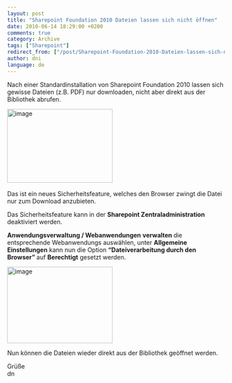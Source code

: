 ```yaml
---
layout: post
title: "Sharepoint Foundation 2010 Dateien lassen sich nicht öffnen"
date: 2010-06-14 18:29:00 +0200
comments: true
category: Archive
tags: ["Sharepoint"]
redirect_from: ["/post/Sharepoint-Foundation-2010-Dateien-lassen-sich-nicht-offnen", "/post/sharepoint-foundation-2010-dateien-lassen-sich-nicht-offnen"]
author: dni
language: de
---
```

<!-- more -->
<p>Nach einer Standardinstallation von Sharepoint Foundation 2010 lassen sich gewisse Dateien (z.B. PDF) nur downloaden, nicht aber direkt aus der Bibliothek abrufen.</p>  <p><a href="/assets/archive/image_134.png" target="_blank"><img style="border-bottom: 0px; border-left: 0px; display: inline; border-top: 0px; border-right: 0px" title="image" border="0" alt="image" src="/assets/archive/image_thumb_134.png" width="244" height="171" /></a>&#160;</p>  <p>Das ist ein neues Sicherheitsfeature, welches den Browser zwingt die Datei nur zum Download anzubieten. </p>  <p>Das Sicherheitsfeature kann in der <strong>Sharepoint Zentraladministration </strong>deaktiviert werden.</p>  <p><strong>Anwendungsverwaltung / Webanwendungen</strong> <strong>verwalten </strong>die entsprechende Webanwendungs auswählen, unter <strong>Allgemeine Einstellungen</strong> kann nun die Option <strong>“Dateiverarbeitung durch den Browser” </strong>auf <strong>Berechtigt</strong> gesetzt werden. </p>  <p><a href="/assets/archive/image_135.png" target="_blank"><img style="border-bottom: 0px; border-left: 0px; display: inline; border-top: 0px; border-right: 0px" title="image" border="0" alt="image" src="/assets/archive/image_thumb_135.png" width="244" height="177" /></a> </p>  <p>Nun können die Dateien wieder direkt aus der Bibliothek geöffnet werden.</p>  <p>Grüße   <br />dn</p>

